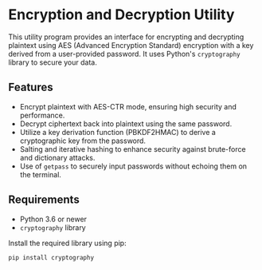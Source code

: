 # Encryption and Decryption Utility

This utility program provides an interface for encrypting and decrypting plaintext using AES (Advanced Encryption Standard) encryption with a key derived from a user-provided password. It uses Python's `cryptography` library to secure your data.

## Features

- Encrypt plaintext with AES-CTR mode, ensuring high security and performance.
- Decrypt ciphertext back into plaintext using the same password.
- Utilize a key derivation function (PBKDF2HMAC) to derive a cryptographic key from the password.
- Salting and iterative hashing to enhance security against brute-force and dictionary attacks.
- Use of `getpass` to securely input passwords without echoing them on the terminal.

## Requirements

- Python 3.6 or newer
- `cryptography` library

Install the required library using pip:

```bash
pip install cryptography
